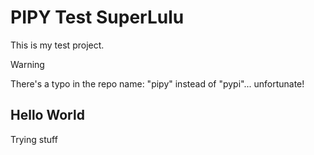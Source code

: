 # PIPY Test SuperLulu

This is my test project.

> [!WARNING]
> 
> There's a typo in the repo name: "pipy" instead of "pypi"... unfortunate!

## Hello World

Trying stuff

